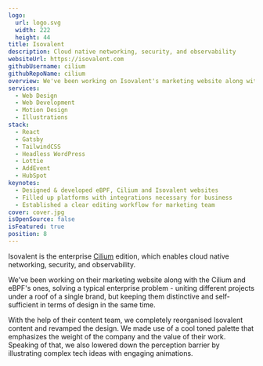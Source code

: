 ```yaml
---
logo:
  url: logo.svg
  width: 222
  height: 44
title: Isovalent
description: Cloud native networking, security, and observability
websiteUrl: https://isovalent.com
githubUsername: cilium
githubRepoName: cilium
overview: We've been working on Isovalent's marketing website along with the Cilium and eBPF's ones, solving a typical enterprise problem - uniting different projects under a roof of a single brand. See how we did it!
services:
  - Web Design
  - Web Development
  - Motion Design
  - Illustrations
stack:
  - React
  - Gatsby
  - TailwindCSS
  - Headless WordPress
  - Lottie
  - AddEvent
  - HubSpot
keynotes:
  - Designed & developed eBPF, Cilium and Isovalent websites
  - Filled up platforms with integrations necessary for business
  - Established a clear editing workflow for marketing team
cover: cover.jpg
isOpenSource: false
isFeatured: true
position: 8
---
```


Isovalent is the enterprise [Cilium](https://pixelpoint.io/case-studies/cilium) edition, which enables cloud native networking, security, and observability.

We've been working on their marketing website along with the Cilium and eBPF's ones, solving a typical enterprise problem - uniting different projects under a roof of a single brand, but keeping them distinctive and self-sufficient in terms of design in the same time.

With the help of their content team, we completely reorganised Isovalent content and revamped the design. We made use of a cool toned palette that emphasizes the weight of the company and the value of their work. Speaking of that, we also lowered down the perception barrier by illustrating complex tech ideas with engaging animations.

